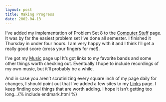 ```yaml
---
layout: post
title: Making Progress
date: 2002-04-13
---
```


I’ve added my implementation of Problem Set 8 to the [Computer Stuff](/computers) page. It was by far the easiest problem set I’ve done all semester. I finished it Thursday in under four hours. I am very happy with it and I think I’ll get a really good score (cross your fingers for me!).

I’ve got my [Music](/music) page up! It’s got links to my favorite bands and some other things worth checking out. Eventually I hope to include recordings of my own music, but it’ll probably be a while.

And in case you aren’t scrutinizing every square inch of my page daily for changes, I should point out that I’ve added a few sites to my [Links](/links) page. I keep finding cool things that are worth adding. I hope it isn’t getting too long...{% include endmark.html %}